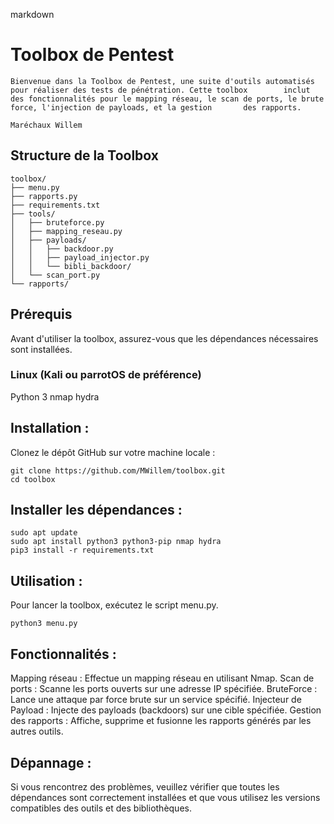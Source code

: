 markdown

# Toolbox de Pentest
    Bienvenue dans la Toolbox de Pentest, une suite d'outils automatisés pour réaliser des tests de pénétration. Cette toolbox        inclut des fonctionnalités pour le mapping réseau, le scan de ports, le brute force, l'injection de payloads, et la gestion       des rapports.
                                                                                                        Maréchaux Willem

## Structure de la Toolbox

    toolbox/
    ├── menu.py
    ├── rapports.py
    ├── requirements.txt
    ├── tools/
    │   ├── bruteforce.py
    │   ├── mapping_reseau.py
    │   ├── payloads/
    │   │   ├── backdoor.py
    │   │   ├── payload_injector.py
    │   │   └── bibli_backdoor/
    │   └── scan_port.py
    └── rapports/

## Prérequis
Avant d'utiliser la toolbox, assurez-vous que les dépendances nécessaires sont installées.
### Linux (Kali ou parrotOS de préférence)
Python 3
nmap
hydra

## Installation :
Clonez le dépôt GitHub sur votre machine locale :

    git clone https://github.com/MWillem/toolbox.git
    cd toolbox

## Installer les dépendances :

    sudo apt update
    sudo apt install python3 python3-pip nmap hydra
    pip3 install -r requirements.txt

## Utilisation :
Pour lancer la toolbox, exécutez le script menu.py.

    python3 menu.py

## Fonctionnalités :
Mapping réseau : Effectue un mapping réseau en utilisant Nmap.
Scan de ports : Scanne les ports ouverts sur une adresse IP spécifiée.
BruteForce : Lance une attaque par force brute sur un service spécifié.
Injecteur de Payload : Injecte des payloads (backdoors) sur une cible spécifiée.
Gestion des rapports : Affiche, supprime et fusionne les rapports générés par les autres outils.

## Dépannage :
Si vous rencontrez des problèmes, veuillez vérifier que toutes les dépendances sont correctement installées et que vous           utilisez les versions compatibles des outils et des bibliothèques.

